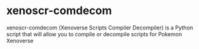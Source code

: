 # xenoscr-comdecom
xenoscr-comdecom (Xenoverse Scripts Compiler Decompiler) is a Python script that will allow you to compile or decompile scripts for Pokemon Xenoverse
